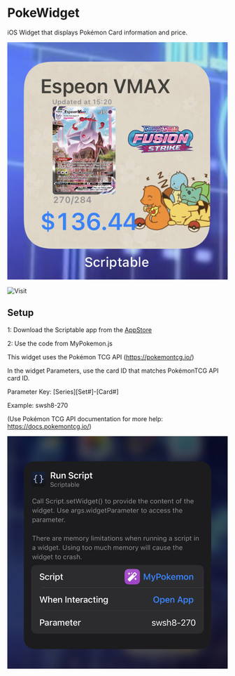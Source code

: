 # PokeWidget
iOS Widget that displays Pokémon Card information and price.

![0341673E-483B-4219-8469-FB04EDDCA368](0341673E-483B-4219-8469-FB04EDDCA368.jpeg)

![Visit](https://badges.pufler.dev/visits/RealNickonator/PokeWidget) 

## Setup

1: Download the Scriptable app from the [AppStore](https://apps.apple.com/us/app/scriptable/id1405459188)

2: Use the code from MyPokemon.js 





This widget uses the Pokémon TCG API (https://pokemontcg.io/)

In the widget Parameters, use the card ID that matches PokémonTCG API card ID.

Parameter Key: [Series][Set#]-[Card#]

Example: swsh8-270

(Use Pokémon TCG API documentation for more help: https://docs.pokemontcg.io/)

![DE2AC66E-63F8-466B-AFB6-712454E90570](DE2AC66E-63F8-466B-AFB6-712454E90570.jpeg)
